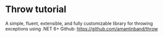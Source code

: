 # Throw tutorial
A simple, fluent, extensible, and fully customizable library for throwing exceptions using .NET 6+
Github: https://github.com/amantinband/throw

